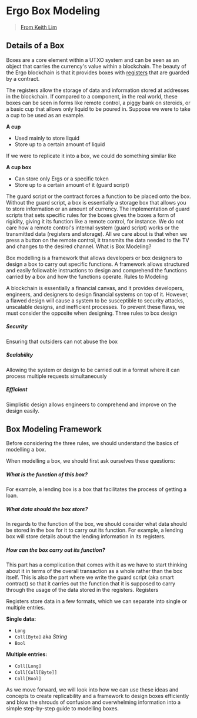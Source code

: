 # Ergo Box Modeling

> [From Keith Lim](https://keitodot.medium.com/ergo-box-m-f58f444e00d5)


## Details of a Box

Boxes are a core element within a UTXO system and can be seen as an object that carries the currency's value within a blockchain. The beauty of the Ergo blockchain is that it provides boxes with [registers](registers.md) that are guarded by a contract.

The registers allow the storage of data and information stored at addresses in the blockchain. If compared to a component, in the real world, these boxes can be seen in forms like remote control, a piggy bank on steroids, or a basic cup that allows only liquid to be poured in. Suppose we were to take a cup to be used as an example.

**A cup**

- Used mainly to store liquid
- Store up to a certain amount of liquid

If we were to replicate it into a box, we could do something similar like

**A cup box**

- Can store only Ergs or a specific token
- Store up to a certain amount of it (guard script)

The guard script or the contract forces a function to be placed onto the box. Without the guard script, a box is essentially a storage box that allows you to store information or an amount of currency. The implementation of guard scripts that sets specific rules for the boxes gives the boxes a form of rigidity, giving it its function like a remote control, for instance. We do not care how a remote control's internal system (guard script) works or the transmitted data (registers and storage). All we care about is that when we press a button on the remote control, it transmits the data needed to the TV and changes to the desired channel.
What is Box Modeling?

Box modelling is a framework that allows developers or box designers to design a box to carry out specific functions. A framework allows structured and easily followable instructions to design and comprehend the functions carried by a box and how the functions operate.
Rules to Modeling

A blockchain is essentially a financial canvas, and it provides developers, engineers, and designers to design financial systems on top of it. However, a flawed design will cause a system to be susceptible to security attacks, unscalable designs, and inefficient processes. To prevent these flaws, we must consider the opposite when designing.
Three rules to box design

##### Security

Ensuring that outsiders can not abuse the box

##### Scalability

Allowing the system or design to be carried out in a format where it can process multiple requests simultaneously

#####  Efficient

Simplistic design allows engineers to comprehend and improve on the design easily.

## Box Modeling Framework

Before considering the three rules, we should understand the basics of modelling a box.

When modelling a box, we should first ask ourselves these questions:

##### What is the function of this box?

For example, a lending box is a box that facilitates the process of getting a loan.

##### What data should the box store?

In regards to the function of the box, we should consider what data should be stored in the box for it to carry out its function. For example, a lending box will store details about the lending information in its registers.

##### How can the box carry out its function?

This part has a complication that comes with it as we have to start thinking about it in terms of the overall transaction as a whole rather than the box itself. This is also the part where we write the guard script (aka smart contract) so that it carries out the function that it is supposed to carry through the usage of the data stored in the registers.
Registers

Registers store data in a few formats, which we can separate into single or multiple entries.

**Single data:**

- `Long`
- `Coll[Byte]` aka *String*
- `Bool`

**Multiple entries:**

- `Coll[Long]`
- `Coll[Coll[Byte]]`
- `Coll[Bool]`

As we move forward, we will look into how we can use these ideas and concepts to create replicability and a framework to design boxes efficiently and blow the shrouds of confusion and overwhelming information into a simple step-by-step guide to modelling boxes.
